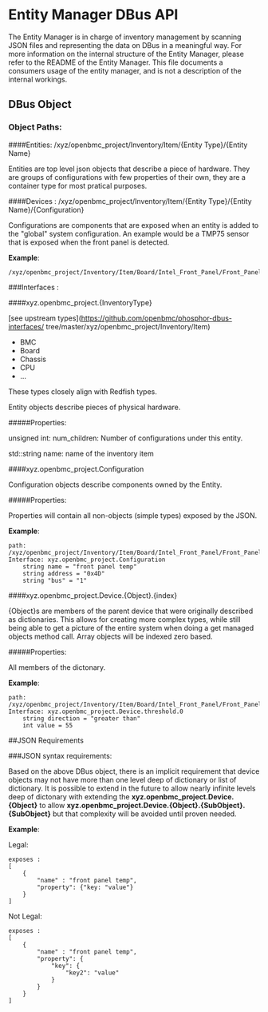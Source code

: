 # Entity Manager DBus API

The Entity Manager is in charge of inventory management by scanning JSON files
and representing the data on DBus in a meaningful way. For more information on
the internal structure of the Entity Manager, please refer to the README of the
Entity Manager. This file documents a consumers usage of the entity manager, and
is not a description of the internal workings.

## DBus Object

### Object Paths:

####Entities:  /xyz/openbmc_project/Inventory/Item/{Entity Type}/{Entity Name}

Entities are top level json objects that describe a piece of hardware. They are
groups of configurations with few properties of their own, they are a container
type for most pratical purposes.

####Devices : /xyz/openbmc_project/Inventory/Item/{Entity Type}/{Entity Name}/{Configuration}

Configurations are components that are exposed when an entity is added to the
"global" system configuration. An example would be a TMP75 sensor that is
exposed when the front panel is detected.

__Example__:

```
/xyz/openbmc_project/Inventory/Item/Board/Intel_Front_Panel/Front_Panel_Temp
```

###Interfaces :

####xyz.openbmc_project.{InventoryType}

[see upstream types](https://github.com/openbmc/phosphor-dbus-interfaces/
tree/master/xyz/openbmc_project/Inventory/Item)

* BMC
* Board
* Chassis
* CPU
* ...

These types closely align with Redfish types.

Entity objects describe pieces of physical hardware.

#####Properties:

unsigned int: num_children: Number of configurations under this entity.

std::string name: name of the inventory item


####xyz.openbmc_project.Configuration

Configuration objects describe components owned by the Entity.

#####Properties:

Properties will contain all non-objects (simple types) exposed by the JSON.

 __Example__:

```
path: /xyz/openbmc_project/Inventory/Item/Board/Intel_Front_Panel/Front_Panel_Temp
Interface: xyz.openbmc_project.Configuration
    string name = "front panel temp"
    string address = "0x4D"
    string "bus" = "1"
```

####xyz.openbmc_project.Device.{Object}.{index}

{Object}s are members of the parent device that were originally described as
dictionaries. This allows for creating more complex types, while still being
able to get a picture of the entire system when doing a get managed objects
method call. Array objects will be indexed zero based.

#####Properties:

All members of the dictonary.

__Example__:

```
path: /xyz/openbmc_project/Inventory/Item/Board/Intel_Front_Panel/Front_Panel_Temp
Interface: xyz.openbmc_project.Device.threshold.0
    string direction = "greater than"
    int value = 55
```

##JSON Requirements

###JSON syntax requirements:

Based on the above DBus object, there is an implicit requirement that device
objects may not have more than one level deep of dictionary or list of
dictionary. It is possible to extend in the future to allow nearly infinite
levels deep of dictonary with extending the
__xyz.openbmc_project.Device.{Object}__ to allow
__xyz.openbmc_project.Device.{Object}.{SubObject}.{SubObject}__ but that
complexity will be avoided until proven needed.

__Example__:

Legal:

```
exposes :
[
    {
        "name" : "front panel temp",
        "property": {"key: "value"}
    }
]
```

Not Legal:

```
exposes :
[
    {
        "name" : "front panel temp",
        "property": {
            "key": {
                "key2": "value"
            }
        }
    }
]

```
